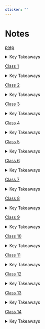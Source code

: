 ```yaml
---
sticker: ""
---
```

# Notes

[prep](prep.md)

<details markdown="block"><summary>Key Takeaways</summary>


</details>

[Class 1](class-01.md)

<details markdown="block"><summary>Key Takeaways</summary>


</details>

[Class 2](class-02.md)

<details markdown="block"><summary>Key Takeaways</summary>


</details>

[Class 3](class-03.md)

<details markdown="block"><summary>Key Takeaways</summary>


</details>

[Class 4](class-04.md)

<details markdown="block"><summary>Key Takeaways</summary>


</details>

[Class 5](class-05.md)

<details markdown="block"><summary>Key Takeaways</summary>


</details>

[Class 6](class-06.md)

<details markdown="block"><summary>Key Takeaways</summary>


</details>

[Class 7](class-07.md)

<details markdown="block"><summary>Key Takeaways</summary>


</details>

[Class 8](class-08.md)

<details markdown="block"><summary>Key Takeaways</summary>


</details>

[Class 9](class-09.md)

<details markdown="block"><summary>Key Takeaways</summary>


</details>

[Class 10](class-10.md)

<details markdown="block"><summary>Key Takeaways</summary>


</details>

[Class 11](class-11.md)

<details markdown="block"><summary>Key Takeaways</summary>


</details>

[Class 12](class-12.md)

<details markdown="block"><summary>Key Takeaways</summary>


</details>

[Class 13](class-13.md)

<details markdown="block"><summary>Key Takeaways</summary>


</details>

[Class 14](class-14.md)

<details markdown="block"><summary>Key Takeaways</summary>


</details>

